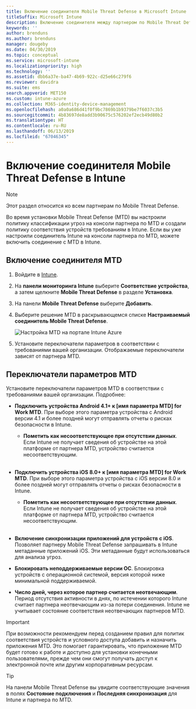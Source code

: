 ```yaml
---
title: Включение соединителя Mobile Threat Defense в Microsoft Intune
titleSuffix: Microsoft Intune
description: Включение соединителя между партнером по Mobile Threat Defense (MTD) и Microsoft Intune.
keywords: ''
author: brenduns
ms.author: brenduns
manager: dougeby
ms.date: 04/30/2019
ms.topic: conceptual
ms.service: microsoft-intune
ms.localizationpriority: high
ms.technology: ''
ms.assetid: dbb6a37e-ba47-4b69-922c-d25e66c279f6
ms.reviewer: davidra
ms.suite: ems
search.appverid: MET150
ms.custom: intune-azure
ms.collection: M365-identity-device-management
ms.openlocfilehash: a0a0a686d41f0f9bc7869b1b9379be7f6037c3b5
ms.sourcegitcommit: 4b83697de8add3b90675c576202ef2ecb49d80b2
ms.translationtype: HT
ms.contentlocale: ru-RU
ms.lasthandoff: 06/13/2019
ms.locfileid: "67046345"
---
```

# <a name="enable-the-mobile-threat-defense-connector-in-intune"></a>Включение соединителя Mobile Threat Defense в Intune

> [!NOTE] 
> Этот раздел относится ко всем партнерам по Mobile Threat Defense.

Во время установки Mobile Threat Defense (MTD) вы настроили политику классификации угроз на консоли партнера по MTD и создали политику соответствия устройств требованиям в Intune. Если вы уже настроили соединитель Intune на консоли партнера по MTD, можете включить соединение с MTD в Intune.

## <a name="to-enable-the-mtd-connector"></a>Включение соединителя MTD

1. Войдите в [Intune](https://go.microsoft.com/fwlink/?linkid=2090973).

4. На **панели мониторинга Intune** выберите **Соответствие устройства**, а затем щелкните **Mobile Threat Defense** в разделе **Установка**.

5. На панели **Mobile Threat Defense** выберите **Добавить**.

6. Выберите решение MTD в раскрывающемся списке **Настраиваемый соединитель Mobile Threat Defense**.

    ![Настройка MTD на портале Intune Azure](./media/enable-mtd-connector-1.png)

7. Установите переключатели параметров в соответствии с требованиями вашей организации. Отображаемые переключатели зависят от партнера MTD.

## <a name="mtd-toggle-options"></a>Переключатели параметров MTD

Установите переключатели параметров MTD в соответствии с требованиями вашей организации. Подробнее:

- **Подключить устройства Android 4.1+ к [имя параметра MTD] for Work MTD**. При выборе этого параметра устройства с Android версии 4.1 и более поздней могут отправлять отчеты о рисках безопасности в Intune.
    - **Пометить как несоответствующее при отсутствии данных**. Если Intune не получает сведения об устройстве на этой платформе от партнера MTD, устройство считается несоответствующим.
<br></br>
- **Подключить устройства iOS 8.0+ к [имя параметра MTD] for Work MTD**. При выборе этого параметра устройства с iOS версии 8.0 и более поздней могут отправлять отчеты о рисках безопасности в Intune.
    - **Пометить как несоответствующее при отсутствии данных**. Если Intune не получает сведения об устройстве на этой платформе от партнера MTD, устройство считается несоответствующим.
<br></br>
- **Включение синхронизации приложений для устройств с iOS**. Позволяет партнеру Mobile Threat Defense запрашивать в Intune метаданные приложений iOS. Эти метаданные будут использоваться для анализа угроз.

- **Блокировать неподдерживаемые версии ОС**. Блокировка устройств с операционной системой, версия которой ниже минимальной поддерживаемой.

- **Число дней, через которое партнер считается неотвечающим**. Период отсутствия активности в днях, по истечении которого Intune считает партнера неотвечающим из-за потери соединения. Intune не учитывает состояние соответствия неотвечающих партнеров MTD.

> [!IMPORTANT] 
> При возможности рекомендуем перед созданием правил для политик соответствия устройств и условного доступа добавить и назначить приложения MTD. Это помогает гарантировать, что приложение MTD будет готово к работе и доступно для установки конечными пользователями, прежде чем они смогут получать доступ к электронной почте или другим корпоративным ресурсам.

> [!TIP]
> На панели Mobile Threat Defense вы увидите соответствующие значения в полях **Состояние подключения** и **Последняя синхронизация** для Intune и партнера по MTD.
